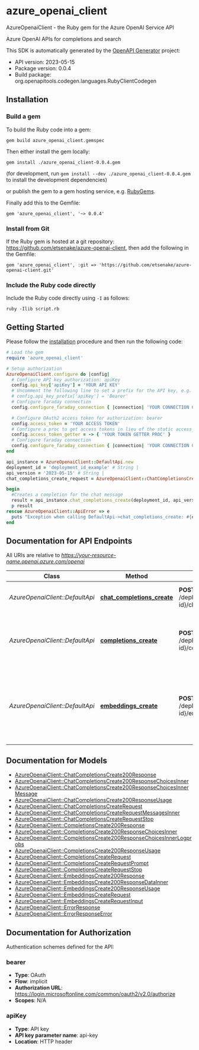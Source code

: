 # azure_openai_client

AzureOpenaiClient - the Ruby gem for the Azure OpenAI Service API

Azure OpenAI APIs for completions and search

This SDK is automatically generated by the [OpenAPI Generator](https://openapi-generator.tech) project:

- API version: 2023-05-15
- Package version: 0.0.4
- Build package: org.openapitools.codegen.languages.RubyClientCodegen

## Installation

### Build a gem

To build the Ruby code into a gem:

```shell
gem build azure_openai_client.gemspec
```

Then either install the gem locally:

```shell
gem install ./azure_openai_client-0.0.4.gem
```

(for development, run `gem install --dev ./azure_openai_client-0.0.4.gem` to install the development dependencies)

or publish the gem to a gem hosting service, e.g. [RubyGems](https://rubygems.org/).

Finally add this to the Gemfile:

    gem 'azure_openai_client', '~> 0.0.4'

### Install from Git

If the Ruby gem is hosted at a git repository: https://github.com/etsenake/azure-openai-client, then add the following in the Gemfile:

    gem 'azure_openai_client', :git => 'https://github.com/etsenake/azure-openai-client.git'

### Include the Ruby code directly

Include the Ruby code directly using `-I` as follows:

```shell
ruby -Ilib script.rb
```

## Getting Started

Please follow the [installation](#installation) procedure and then run the following code:

```ruby
# Load the gem
require 'azure_openai_client'

# Setup authorization
AzureOpenaiClient.configure do |config|
  # Configure API key authorization: apiKey
  config.api_key['apiKey'] = 'YOUR API KEY'
  # Uncomment the following line to set a prefix for the API key, e.g. 'Bearer' (defaults to nil)
  # config.api_key_prefix['apiKey'] = 'Bearer'
  # Configure faraday connection
  config.configure_faraday_connection { |connection| 'YOUR CONNECTION CONFIG PROC' }

  # Configure OAuth2 access token for authorization: bearer
  config.access_token = 'YOUR ACCESS TOKEN'
  # Configure a proc to get access tokens in lieu of the static access_token configuration
  config.access_token_getter = -> { 'YOUR TOKEN GETTER PROC' } 
  # Configure faraday connection
  config.configure_faraday_connection { |connection| 'YOUR CONNECTION CONFIG PROC' }
end

api_instance = AzureOpenaiClient::DefaultApi.new
deployment_id = 'deployment_id_example' # String | 
api_version = '2023-05-15' # String | 
chat_completions_create_request = AzureOpenaiClient::ChatCompletionsCreateRequest.new({messages: [AzureOpenaiClient::ChatCompletionsCreateRequestMessagesInner.new({role: 'system', content: 'content_example'})]}) # ChatCompletionsCreateRequest | 

begin
  #Creates a completion for the chat message
  result = api_instance.chat_completions_create(deployment_id, api_version, chat_completions_create_request)
  p result
rescue AzureOpenaiClient::ApiError => e
  puts "Exception when calling DefaultApi->chat_completions_create: #{e}"
end

```

## Documentation for API Endpoints

All URIs are relative to *https://your-resource-name.openai.azure.com/openai*

Class | Method | HTTP request | Description
------------ | ------------- | ------------- | -------------
*AzureOpenaiClient::DefaultApi* | [**chat_completions_create**](docs/DefaultApi.md#chat_completions_create) | **POST** /deployments/{deployment-id}/chat/completions | Creates a completion for the chat message
*AzureOpenaiClient::DefaultApi* | [**completions_create**](docs/DefaultApi.md#completions_create) | **POST** /deployments/{deployment-id}/completions | Creates a completion for the provided prompt, parameters and chosen model.
*AzureOpenaiClient::DefaultApi* | [**embeddings_create**](docs/DefaultApi.md#embeddings_create) | **POST** /deployments/{deployment-id}/embeddings | Get a vector representation of a given input that can be easily consumed by machine learning models and algorithms.


## Documentation for Models

 - [AzureOpenaiClient::ChatCompletionsCreate200Response](docs/ChatCompletionsCreate200Response.md)
 - [AzureOpenaiClient::ChatCompletionsCreate200ResponseChoicesInner](docs/ChatCompletionsCreate200ResponseChoicesInner.md)
 - [AzureOpenaiClient::ChatCompletionsCreate200ResponseChoicesInnerMessage](docs/ChatCompletionsCreate200ResponseChoicesInnerMessage.md)
 - [AzureOpenaiClient::ChatCompletionsCreate200ResponseUsage](docs/ChatCompletionsCreate200ResponseUsage.md)
 - [AzureOpenaiClient::ChatCompletionsCreateRequest](docs/ChatCompletionsCreateRequest.md)
 - [AzureOpenaiClient::ChatCompletionsCreateRequestMessagesInner](docs/ChatCompletionsCreateRequestMessagesInner.md)
 - [AzureOpenaiClient::ChatCompletionsCreateRequestStop](docs/ChatCompletionsCreateRequestStop.md)
 - [AzureOpenaiClient::CompletionsCreate200Response](docs/CompletionsCreate200Response.md)
 - [AzureOpenaiClient::CompletionsCreate200ResponseChoicesInner](docs/CompletionsCreate200ResponseChoicesInner.md)
 - [AzureOpenaiClient::CompletionsCreate200ResponseChoicesInnerLogprobs](docs/CompletionsCreate200ResponseChoicesInnerLogprobs.md)
 - [AzureOpenaiClient::CompletionsCreate200ResponseUsage](docs/CompletionsCreate200ResponseUsage.md)
 - [AzureOpenaiClient::CompletionsCreateRequest](docs/CompletionsCreateRequest.md)
 - [AzureOpenaiClient::CompletionsCreateRequestPrompt](docs/CompletionsCreateRequestPrompt.md)
 - [AzureOpenaiClient::CompletionsCreateRequestStop](docs/CompletionsCreateRequestStop.md)
 - [AzureOpenaiClient::EmbeddingsCreate200Response](docs/EmbeddingsCreate200Response.md)
 - [AzureOpenaiClient::EmbeddingsCreate200ResponseDataInner](docs/EmbeddingsCreate200ResponseDataInner.md)
 - [AzureOpenaiClient::EmbeddingsCreate200ResponseUsage](docs/EmbeddingsCreate200ResponseUsage.md)
 - [AzureOpenaiClient::EmbeddingsCreateRequest](docs/EmbeddingsCreateRequest.md)
 - [AzureOpenaiClient::EmbeddingsCreateRequestInput](docs/EmbeddingsCreateRequestInput.md)
 - [AzureOpenaiClient::ErrorResponse](docs/ErrorResponse.md)
 - [AzureOpenaiClient::ErrorResponseError](docs/ErrorResponseError.md)


## Documentation for Authorization


Authentication schemes defined for the API:
### bearer


- **Type**: OAuth
- **Flow**: implicit
- **Authorization URL**: https://login.microsoftonline.com/common/oauth2/v2.0/authorize
- **Scopes**: N/A

### apiKey


- **Type**: API key
- **API key parameter name**: api-key
- **Location**: HTTP header

